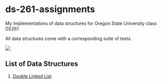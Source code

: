 # ds-261-assignments
My implementations of data structures for Oregon State University class DS261

All data structures come with a corresponding suite of tests.

![](https://github.com/Chizzard74/ds-261-assignments/workflows/Unit%20Tests/badge.svg)


## List of Data Structures

1. [Double Linked List](./data_structures/linked_list/implementation.py)